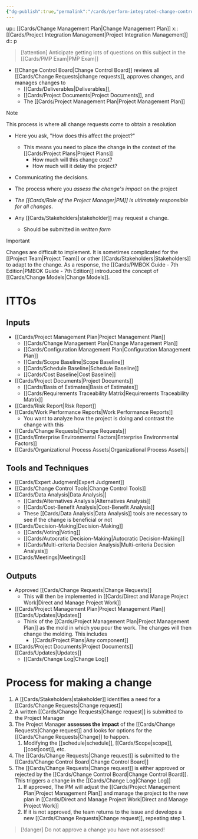 ```yaml
---
{"dg-publish":true,"permalink":"/cards/perform-integrated-change-control/"}
---
```


up::  [[Cards/Change Management Plan\|Change Management Plan]] 
x:: [[Cards/Project Integration Management\|Project Integration Management]]
d:: p


> [!attention]
> Anticipate getting lots of questions on this subject in the [[Cards/PMP Exam\|PMP Exam]] 

- ﻿﻿[[﻿﻿Change Control Board\|﻿﻿Change Control Board]] reviews all [[Cards/Change Requests\|change requests]], approves changes, and manages changes to 
	- [[Cards/Deliverables\|Deliverables]], 
	- [[Cards/Project Documents\|Project Documents]], and 
	- The [[Cards/Project Management Plan\|Project Management Plan]] 

> [!Note]
> This process is where all change requests come to obtain a resolution

- Here you ask, "How does this affect the project?"
	- This means you need to place the change in the context of the [[Cards/Project Plans\|Project Plans]] 
		- How much will this change cost?
		- How much will it delay the project? 

- ﻿﻿Communicating the decisions.
- ﻿﻿The process where you *assess the change's impact* on the project
- ﻿﻿*The [[Cards/Role of the Project Manager\|PM]] is ultimately responsible for all changes*.
- ﻿﻿Any [[Cards/Stakeholders\|stakeholder]] may request a change.
	- ﻿﻿Should be submitted in *written form*

> [!important]
> Changes are difficult to implement. It is sometimes complicated for the [[Project Team\|Project Team]] or other [[Cards/Stakeholders\|Stakeholders]] to adapt to the change. As a response, the [[Cards/PMBOK Guide - 7th Edition\|PMBOK Guide - 7th Edition]] introduced the concept of [[Cards/Change Models\|Change Models]]. 

# ITTOs

## Inputs
- [[Cards/Project Management Plan\|Project Management Plan]]
	- [[Cards/Change Management Plan\|Change Management Plan]]
	- [[Cards/Configuration Management Plan\|Configuration Management Plan]]
	- [[Cards/Scope Baseline\|Scope Baseline]]
	- [[Cards/Schedule Baseline\|Schedule Baseline]]
	- [[Cards/Cost Baseline\|Cost Baseline]]
- [[Cards/Project Documents\|Project Documents]]
	- [[Cards/Basis of Estimates\|Basis of Estimates]]
	- [[Cards/Requirements Traceability Matrix\|Requirements Traceability Matrix]]
- [[Cards/Risk Report\|Risk Report]]
- [[Cards/Work Performance Reports\|Work Performance Reports]]
	- You want to analyze how the project is doing and contrast the change with this
- [[Cards/Change Requests\|Change Requests]]
- [[Cards/Enterprise Environmental Factors\|Enterprise Environmental Factors]]
- [[Cards/Organizational Process Assets\|Organizational Process Assets]]

## Tools and Techniques
- [[Cards/Expert Judgment\|Expert Judgment]]
- [[Cards/Change Control Tools\|Change Control Tools]]
- [[Cards/Data Analysis\|Data Analysis]]
	- [[Cards/Alternatives Analysis\|Alternatives Analysis]]
	- [[Cards/Cost-Benefit Analysis\|Cost-Benefit Analysis]]
	- These [[Cards/Data Analysis\|Data Analysis]] tools are necessary to see if the change is beneficial or not
- [[Cards/Decision-Making\|Decision-Making]]
	- [[Cards/Voting\|Voting]]
	- [[Cards/Autocratic Decision-Making\|Autocratic Decision-Making]]
	- [[Cards/Multi-criteria Decision Analysis\|Multi-criteria Decision Analysis]]
- [[Cards/Meetings\|Meetings]]

## Outputs
- Approved [[Cards/Change Requests\|Change Requests]]
	- This will then be implemented in [[Cards/Direct and Manage Project Work\|Direct and Manage Project Work]] 
- [[Cards/Project Management Plan\|Project Management Plan]] [[Cards/Updates\|Updates]]
	- Think of the [[Cards/Project Management Plan\|Project Management Plan]] as the mold in which you pour the work. The changes will then change the molding. This includes
		- [[Cards/Project Plans\|Any component]]
- [[Cards/Project Documents\|Project Documents]] [[Cards/Updates\|Updates]]
	- [[Cards/Change Log\|Change Log]]

# Process for making a change

1. A [[Cards/Stakeholders\|stakeholder]] identifies a need for a [[Cards/Change Requests\|Change request]]
2. A written [[Cards/Change Requests\|Change request]] is submitted to the Project Manager
3. The Project Manager **assesses the impact** of the [[Cards/Change Requests\|Change request]] and looks for options for the [[Cards/Change Requests\|Change]] to happen. 
	1. Modifying the [[schedule\|schedule]], [[Cards/Scope\|scope]], [[cost\|cost]], etc.
4. The [[Cards/Change Requests\|Change request]] is submitted to the [[Cards/Change Control Board\|Change Control Board]]
5. The [[Cards/Change Requests\|Change request]] is either approved or rejected by the [[Cards/Change Control Board\|Change Control Board]]. This triggers a change in the [[Cards/Change Log\|Change Log]] 
	1. If approved, The PM will adjust the [[Cards/Project Management Plan\|Project Management Plan]] and manage the project to the new plan in [[Cards/Direct and Manage Project Work\|Direct and Manage Project Work]] 
	2. If it is not approved, the team returns to the issue and develops a new [[Cards/Change Requests\|Change request]], repeating step 1.

> [!danger]
> Do not approve a change you have not assessed!


